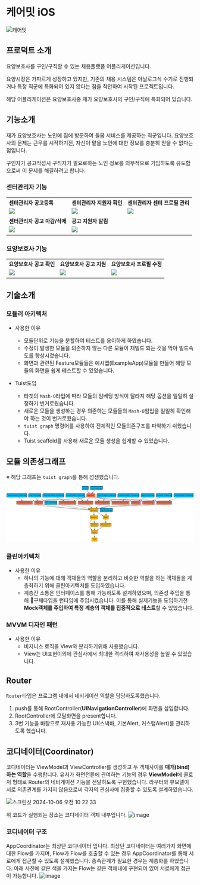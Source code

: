 # 케어밋 iOS
![캐어밋](https://github.com/user-attachments/assets/baccf528-d21a-4952-89b2-b11a8b5af6f5)

## 프로덕트 소개

요양보호사를 구인/구직할 수 있는 채용플랫폼 어플리케이션입니다. 

요양시장은 가파르게 성장하고 있지만, 기존의 채용 시스템은 아날로그식 수기로 진행되거나 특정 직군에 특화되어 있지 않다는 점을 착안하여 시작된 프로젝트입니다.

해당 어플리케이션은 요양보호사중 재가 요양보호사의 구인/구직에 특화되어 있습니다.

## 기능소개

재가 요양보호사는 노인에 집에 방문하여 돌봄 서비스를  제공하는 직군입니다. 요양보호사의 문제는 근무를 시작하기전, 자신이 맡을 노인에 대한 정보를 충분히 얻을 수 없다는 점입니다. 

구인자가 공고작성시 구직자가 필요로하는 노인 정보를 의무적으로 기입하도록 유도함으로써 이 문제를 해결하려고 합니다.

### 센터관리자 기능
<table>
<tr>
<td><b>센터관리자 공고등록</b></td>
<td><b>센터관리자 지원자 확인</b></td>
<td><b>센터관리자 센터 프로필 관리</b></td>
</tr>

<tr>
    
<td>
<img src="https://github.com/user-attachments/assets/68158206-fcf5-4a77-bc1d-13e8452171aa" width=300/>    
</td>

<td>
<img src="https://github.com/user-attachments/assets/35ee5387-b4fe-4e66-ab88-fa46c7d875f3" width=300/>    
</td>

<td>
<img src="https://github.com/user-attachments/assets/9eb5cab9-baae-4c82-a4e7-34d352d0f9c8" width=300/>    
</td>

</tr>
    
<tr>
<td><b>센터관리자 공고 마감/삭제</b></td>
<td><b>공고 지원자 알림</b></td>
<td></td>
</tr>

<tr>
<td><img src="https://github.com/user-attachments/assets/247ea098-afc7-47ea-9707-ed0ddc856909" width=300/></td>
<td><img src="https://github.com/user-attachments/assets/ef8dcd9f-fbc4-4c76-adfc-39fcc6a762d6" width=300/></td>
<td></td>
</tr> 

</table>

### 요양보호사 기능
<table>
<tr>
<td><b>요양보호사 공고 확인</b></td>
<td><b>요양보호사 공고 지원</b></td>
<td><b>요양보호사 프로필 수정</b></td>
</tr>

<tr>

<td>
<img src="https://github.com/user-attachments/assets/ae1013be-31a2-4910-9bfa-2bfac05f89a9" width=300/>    
</td>

<td>
<img src="https://github.com/user-attachments/assets/25dd1ce1-4159-437a-860d-2dc5796d20aa" width=300/>    
</td>

<td>
<img src="https://github.com/user-attachments/assets/5c6e2aff-6689-467d-a8d1-83a1248c9942" width=300/>    
</td>

</tr>
</table>


## 기술소개

### 모듈러 아키텍처

- 사용한 이유
    - 모듈단위로 기능을 분할하여 테스트를 용이하게 하였습니다. 
    - 수정이 발생한 모듈을 의존하지 않는 다른 모듈이 재빌드 되는 것을 막아 빌드속도를 향상시켰습니다.
    - 화면과 관련된 Feature모듈들은 예시앱(ExampleApp)모듈을 만들어 해당 모듈의 화면을 쉽게 테스트할 수 있었습니다.
        
- Tuist도입
    - 타겟의 `Mash-O`타입에 따라 모듈의 임베딩 방식이 달라져 해당 옵션을 일일히 설정하기 번거로웠습니다.
    - 새로운 모듈을 생성하는 경우 의존하는 모듈들의 `Mash-O`임입을 일일히 확인해야 하는 것이 번거로웠습니다.
    - `tuist graph` 명령어를 사용하여 전체적인 모듈의존구조를 파악하기 쉬웠습니다.
    - Tuist scaffold를 사용해 새로운 모듈 생성을 쉽게할 수 있었습니다.
 

## 모듈 의존성그래프
※ 해당 그래프는 `tuist graph`를 통해 성생했습니다.

![Example Image](./project/graph.png)

### 클린아키텍처

- 사용한 이유
    - 하나의 기능에 대해 객체들의 역할을 분리하고 비슷한 역할을 하는 객체들을 계층화하기 위해 클린아키텍처를 도입하였습니다.
    - 계층간 소통은 인터페이스를 통해 가능하도록 설계하였으며, 의존성 주입을 통해 구체타입을 런타임에 주입시켰습니다.
      이를 통해 실제기능을 도입하기전 **Mock객체를 주입하여 특정 계층의 객체를 집중적으로 테스트**할 수 있었습니다.

### MVVM 디자인 패턴

- 사용한 이유
  - 비지니스 로직을 View와 분리하기위해 사용했습니다.
  - View는 UI표현이외에 관심사에서 최대한 격리하여 재사용성을 높일 수 있었습니다.

## Router

`Router`타입은 프로그램 내에서 네비게이션 역할을 담당하도록했습니다.
1. push를 통해 RootController(**UINavigationController**)에 화면을 삽입합니다.
2. RootController에 모달화면을 present합니다.
3. 3번 기능을 바탕으로 재사용 가능한 UI(스낵바, 기본Alert, 커스텀Alert)를 관리하도록 했습니다.

## 코디네이터(Coordinator)

코디네이터는 ViewModel과 ViewController를 생성하고 두 객체사이를 **매개(bind)하는 역할**을 수행합니다.
유저가 화면전환에 관여하는 기능의 경우 **ViewModel**에 클로저 형태로 Router의 네비게이션 기능을 전달하도록 구현했습니다.
라우터와 뷰모델이 서로 의존관계를 가지지 않음으로써 각자의 관심사에 집중할 수 있도록 설계하였습니다.

<img width="700" alt="스크린샷 2024-10-06 오전 10 22 33" src="https://github.com/user-attachments/assets/607187ab-86ee-430e-9acb-454b9b45c47a">

위 코드가 실행되는 장소는 코디네이터 객체 내부입니다.
![image](https://github.com/user-attachments/assets/02773949-8097-4649-8d4c-ac09cc74c3e4)

### 코디네이터 구조

AppCoordinator는 최상단 코디네이터 입니다. 
최상단 코디네이터는 여러가지 화면에 대한 Flow를 가지며, Flow가 Flow를 호출할 수 있는 경우 AppCoordinator를 통해 서로에게 접근할 수 있도록 설계했습니다.
종속관계가 필요한 경우는 계층화를 하였습니다.
아래 사진에 같은 색을 가지는 Flow는 같은 객체내에 구현되어 있어 서로에게 접근이 가능합니다.
![image](https://github.com/user-attachments/assets/7a8eff2c-1018-490c-b74e-8c582fed7e81)
